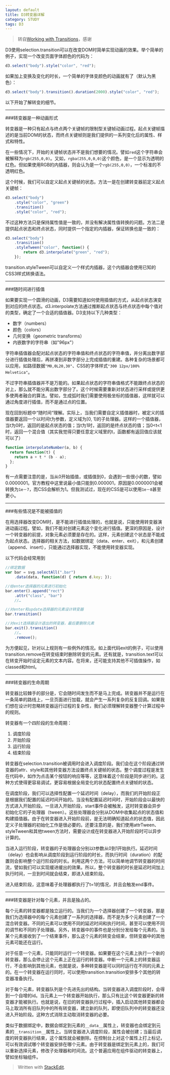 ```yaml
---
layout: default
title: D3转变器详解
category: STUDY
tags: D3
---
```


>转自[Working with Transitions](http://bost.ocks.org/mike/transition/)，感谢

D3使用selection.transition可以在改变DOM时简单实现动画的效果。举个简单的例子，实现一个改变页面字体颜色的代码为：

```javascript
d3.select("body").style("color", "red");
```

如果加上变换及变化的时长，一个简单的字体变颜色的动画就有了（默认为黑色）：

```javascript
d3.select("body").transition().duration(2000).style("color", "red");
```

以下开始了解转变的细节。

<!-- excerpt -->

---

###转变器是一种动画形式

转变器是一种只有起点与终点两个关键帧的限制型关键帧动画过程。起点关键帧描述的是当前DOM的状态，而终点关键帧则是我们提供的一系列变化后的属性、样式和特性。

在一些情况下，开始的关键帧状态并不是我们想要的情况。譬如`red`这个字符串会被解释为`rgb(255,0,0)`。又如，`rgba(255,0,0,0)`这个颜色，是一个显示为透明的红色。但如果使用RGB的内插器，则会认为是一个`rgb(255,0,0)`，一个标准的不透明红色。

这个时候，我们可以自定义起点关键帧的状态。方法一是在创建转变器前定义起点关键帧：

```javascript
d3.select("body")
    .style("color", "green")
    .transition()
    .style("color", "red");
```

不过这种方法只是保持属性值是一致的，并没有解决属性值转换的问题。方法二是提供起点状态和终点状态，同时提供一个指定的内插器，保证转换也是一致的：

```javascript
d3.select("body")
	.transition()
    .styleTween("color", function() { 
	    return d3.interpolate("green", "red"); 
	});
```

transition.styleTween可以自定义一个样式内插器，这个内插器会使用已知的CSS3样式转换语法。

---

###随时间进行插值

如果要实现一个圆滑的动画，D3需要知道如何使用插值的方式，从起点状态演变到对应的终点状态。d3.interpolate方法通过推断起点状态与终点状态中每个值对的类型，确定了一个合适的插值器。D3支持以下几种类型：

* 数字（numbers）
* 颜色（colors）
* 几何变换（geometric transforms）
* 内嵌数字的字符串（如"96px"）

字符串插值器会配对起点状态的字符串值和终点状态的字符串值，并分离出数字部分进行插值处理后，再拼凑到非数字部分上完成插值的重建。各种复杂的场景都可以应用，如路径数据`"M0,0L20,30"`、CSS的字体样式`"300 12px/100% Helvetica"`。

不过字符串插值器并不是万能的。如果起点状态的字符串值格式不能跟终点状态的对上，那么就不能分离出数字部分了。这个时候需要重新对状态进行采样或提供更多使两者融合的算法。譬如，生成弧时我们需要使用极坐标的插值器，这样就可以通过角度进行插值，而不是通过点的位置。

现在回到标题中“随时间“理解。实际上，当我们需要自定义插值器时，被定义的插值器要返回一个以时间t为参数，定义域为[0, 1]的子处理器。这样的一个插值器，当t为0时，返回的是起点状态的值；当t为1时，返回的是终点状态的值；当0<t<1时，返回一个混合值（其实我觉得只要任意定义域里的t，函数都有返回值应该就可以了）

```javascript
function interpolateNumber(a, b) {
  return function(t) {
    return a + t * (b - a);
  };
}
```

有一点需要注意的是，当从0开始插值，或插值到0，会遇到一些很小的数，譬如0.0000001。官方教程中这里说最小值只能到0.000001，原因是0.0000001会被转换为`1e－7`，而CSS会解析为1。但我测试过，现在的CSS是可以使用`1e－8`甚至更小。

---

###有些情况是不能被插值的

在用选择器改变DOM时，是不能进行插值处理的，也就是说，只能使用转变器演进动画过程。譬如，我们不能对创建元素这个变化进行插值。更深的原因是，设计一个转变器的前提，对象元素必须要是存在的。这样，元素创建这个状态是不能成为起点状态。选择器的相关方法，如数据绑定（data、enter、exit），和元素创建（append、insert），只能通过选择器实现，不能使用转变器实现。

以下代码会经常用到

```javascript
//绑定数据
var bar = svg.selectAll(".bar")
    .data(data, function(d) { return d.key; });

//给enter选择器的元素进行初始化
bar.enter().append("rect")
    .attr("class", "bar")
    //…

//对enter和update选择器的元素设计转变器
bar.transition()

//对exit选择器设计退出的转变器，最后要删除元素
bar.exit().transition()
    //…
    .remove();
```

为方便起见，针对以上规则有一些例外的情况。如上面代码exit的例子，可以使用transition.remove在转变结束时删除转变的元素。还有就是，transition.text可以在转变开始时设定元素的文本内容。在将来，还可能支持其他不可插值操作，如classed和html。

---

###转变器的生命周期

转变器比较棘手的部分是，它会随时间发生而不是马上完成。转变器并不是运行在一条简单的路线上，一旦页面进行加载，就会产生一系列复杂的反复回调。如果我们想在设计时忽略转变器运行过程的复杂性，我们必须理解转变器整个计算过程中的规则。

转变器有一个四阶段的生命周期：

1. 调度阶段
2. 开始阶段
3. 运行阶段
4. 结束阶段

转变器在selection.transition被调用时会进入调度阶段。我们会在这个阶段通过转变器的attr、style和其他转变器方法设置终点关键帧的状态。整个调度过程是发生在代码中，如作为点击某个按钮的响应等等，这意味着这个阶段是同步进行的。这种方式使得更容易调试，更容易根据全局变化的状态配置终点关键帧的状态。

在调度阶段，我们可以选择性配置一个延迟时间（delay），而我们的开始阶段正是根据我们配置的延迟时间开始的。当没有配置延迟时间时，开始阶段会以最快的方式进入开始阶段。一旦进入开始阶段，start事件会被触发，这时转变器会异步初始化它的子处理器（tween）。这些处理器会分别从DOM中收集起点的状态值和构建插值器。由于在转变器进入开始阶段前，是无法明确知道起点的状态值，因此定义子处理器的初始化工作是很必要的。还要注意的是，我们使用attrTween、styleTween和其他tween方法时，需要设计成在转变器进入开始阶段时可以异步计算的。

当进入运行阶段，转变器的子处理器会分别以t参数从0到1开始执行。延迟时间（delay）也会影响从调度阶段到运行阶段的时长，而执行时间（duration）的配置则会影响整个运行阶段的时长。利用这两个方法，可以简单地调节转变器的时间流，譬如我们可以实现缓进缓出的效果。所以，整个转变器的时长是延迟时间加上执行时间，一旦到时间就会结束，即进入结束阶段。

进入结束阶段，这意味着子处理器都执行了t=1的情况，并且会触发end事件。

---

###转变器是针对每个元素，并且是独占的。

每个元素的转变器都是独立运行的。当我们为一个选择器创建了一个转变器，那是我们为选择器中的每个元素创建了一系列的选择器，而不是为多个元素创建了一个混合转变器。不同的元素可以使用不同的延迟时间和执行时间，甚至可以使用不同的调节和不同的子处理器。另外，转变器中的事件也是分别分发给每个元素的。当某个元素接收到了一个结束事件，那么这个元素的转变会结束，但转变器中的其他元素可能还在运行。

对于任意一个元素，只能同时运行一个转变器。如果要在这个元素上执行一个新的转变器，那么会停止这个元素上正在运行的转变器。中断一个元素上的转变器运行，不会影响到其他元素，也就是说，多种转变器是可以同时运行在不同的元素上的。在一个转变器在运行同时，可以使用transition.transition安排多个其他的转变器准备执行。

对于每个元素，转变器队列是个先进先出的结构。当转变器进入调度阶段时，会得到一个自增的id。当元素上一个转变器开始执行，那么只有比这个转变器更新的转变器才能被执行。也就是说，在旧的转变器执行过程中，插入启动其他转变器都会马上取消所有旧队列中的所有转变器，建立新的队列，即使旧队列中的转变器还没进入开始阶段。这种方式消除主动取消转变器的必要。

类似于数据绑定中，数据会绑定到元素的`__data__`属性上，转变器也会绑定到元素的`__transition__`属性上。当转变器进入调度阶段，属性会被创建；当最后调度的转变器执行结束，这个属性就会被删除。在控制台上对这个属性上打上标记，可以有效调试哪个转变器安排在哪个元素。由于转变器是绑定到元素上的，我们可以重新选择元素，修改子处理器和时间流。这个普遍应用在组件驱动的转变器上，譬如坐标轴组件。




> Written with [StackEdit](https://stackedit.io/).